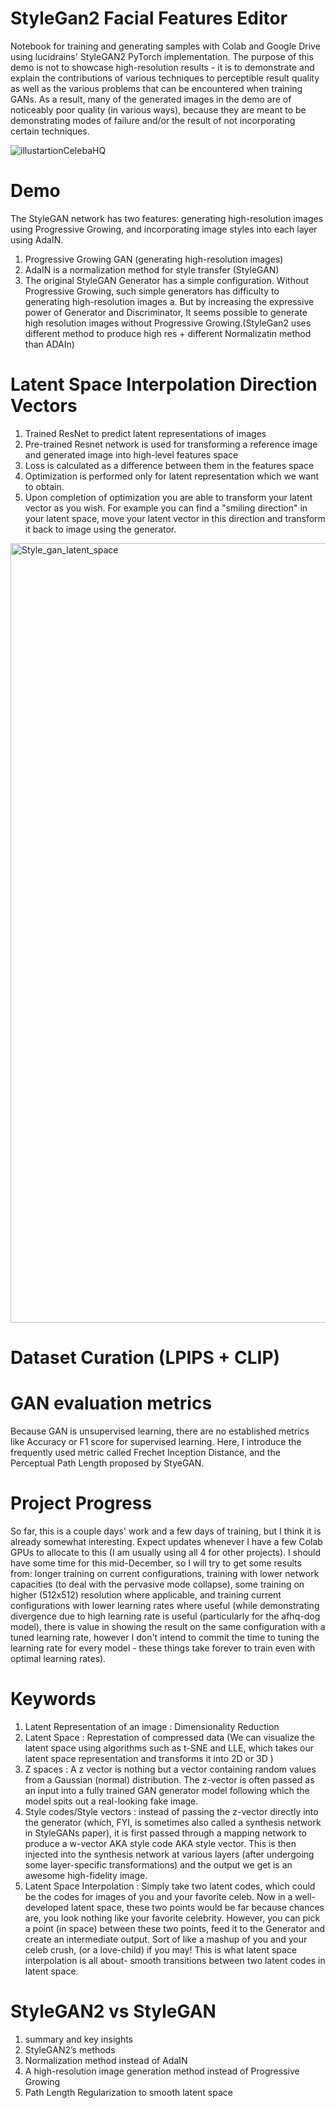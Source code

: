 # StyleGan2 Facial Features Editor
Notebook for training and generating samples with Colab and Google Drive using lucidrains' StyleGAN2 PyTorch implementation. The purpose of this demo is not to showcase high-resolution results - it is to demonstrate and explain the contributions of various techniques to perceptible result quality as well as the various problems that can be encountered when training GANs. As a result, many of the generated images in the demo are of noticeably poor quality (in various ways), because they are meant to be demonstrating modes of failure and/or the result of not incorporating certain techniques.

![illustartionCelebaHQ](https://user-images.githubusercontent.com/13198518/154096196-19525e20-fb5e-44e8-90a8-ab98aae6539e.jpeg)


# Demo
The StyleGAN network has two features: generating high-resolution images using Progressive Growing, and incorporating image styles into each layer using AdaIN.
1. Progressive Growing GAN (generating high-resolution images)
2. AdaIN is a normalization method for style transfer  (StyleGAN)
3. The original StyleGAN Generator has a simple configuration. Without Progressive Growing, such simple generators has difficulty to generating high-resolution images a. But by increasing the expressive power of Generator and Discriminator, It seems possible to generate high resolution images without Progressive Growing.(StyleGan2 uses different method to produce high res + different Normalizatin method than ADAIn)

# Latent Space Interpolation Direction Vectors
1. Trained ResNet to predict latent representations of images
2. Pre-trained Resnet network is used for transforming a reference image and generated image into high-level features space
3. Loss is calculated as a difference between them in the features space
4. Optimization is performed only for latent representation which we want to obtain.
5. Upon completion of optimization you are able to transform your latent vector as you wish. For example you can find a "smiling direction" in your latent space, move your latent vector in this direction and transform it back to image using the generator.
<img width="1247" alt="Style_gan_latent_space" src="https://user-images.githubusercontent.com/13198518/154794876-dd2aefe0-b455-4ce3-8f1c-c061585d20fe.png">

# Dataset Curation (LPIPS + CLIP)

# GAN evaluation metrics
Because GAN is unsupervised learning, there are no established metrics like Accuracy or F1 score for supervised learning. Here, I introduce the frequently used metric called Frechet Inception Distance, and the Perceptual Path Length proposed by StyeGAN.

# Project Progress
So far, this is a couple days' work and a few days of training, but I think it is already somewhat interesting. Expect updates whenever I have a few Colab GPUs to allocate to this (I am usually using all 4 for other projects). I should have some time for this mid-December, so I will try to get some results from: longer training on current configurations, training with lower network capacities (to deal with the pervasive mode collapse), some training on higher (512x512) resolution where applicable, and training current configurations with lower learning rates where useful (while demonstrating divergence due to high learning rate is useful (particularly for the afhq-dog model), there is value in showing the result on the same configuration with a tuned learning rate, however I don't intend to commit the time to tuning the learning rate for every model - these things take forever to train even with optimal learning rates).

# Keywords
1. Latent Representation of an image : Dimensionality Reduction
2. Latent Space : Represtation of compressed data (We can visualize the latent space using algorithms such as t-SNE and LLE, which takes our latent space representation and transforms it into 2D or 3D )
3. Z spaces : A z vector is nothing but a vector containing random values from a Gaussian (normal) distribution. The z-vector is often passed as an input into a fully trained GAN generator model following which the model spits out a real-looking fake image.
4. Style codes/Style vectors : instead of passing the z-vector directly into the generator (which, FYI, is sometimes also called a synthesis network in StyleGANs paper), it is first passed through a mapping network to produce a w-vector AKA style code AKA style vector. This is then injected into the synthesis network at various layers (after undergoing some layer-specific transformations) and the output we get is an awesome high-fidelity image.
5. Latent Space Interpolation : Simply take two latent codes, which could be the codes for images of you and your favorite celeb. Now in a well-developed latent space, these two points would be far because chances are, you look nothing like your favorite celebrity. However, you can pick a point (in space) between these two points, feed it to the Generator and create an intermediate output. Sort of like a mashup of you and your celeb crush, (or a love-child) if you may! This is what latent space interpolation is all about- smooth transitions between two latent codes in latent space.




# StyleGAN2 vs StyleGAN #
1. summary and key insights
2. StyleGAN2’s methods
3. Normalization method instead of AdaIN
4. A high-resolution image generation method instead of Progressive Growing
5. Path Length Regularization to smooth latent space

